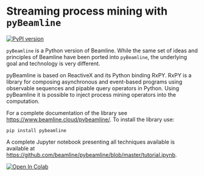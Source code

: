 # Streaming process mining with `pyBeamline`

[![PyPI version](https://badge.fury.io/py/pybeamline.svg)](https://badge.fury.io/py/pybeamline)

`pyBeamline` is a Python version of Beamline. While the same set of ideas and principles of Beamline have been ported into `pyBeamline`, the underlying goal and technology is very different.

pyBeamline is based on ReactiveX and its Python binding RxPY. RxPY is a library for composing asynchronous and event-based programs using observable sequences and pipable query operators in Python. Using pyBeamline it is possible to inject process mining operators into the computation.

For a complete documentation of the library see https://www.beamline.cloud/pybeamline/. To install the library use:
```console
pip install pybeamline
```
A complete Jupyter notebook presenting all techniques available is available at https://github.com/beamline/pybeamline/blob/master/tutorial.ipynb.

<a href="https://colab.research.google.com/github/beamline/pybeamline/blob/master/tutorial.ipynb" target="_blank">
<img alt="Open In Colab" src="https://colab.research.google.com/assets/colab-badge.svg">
</img></a>

